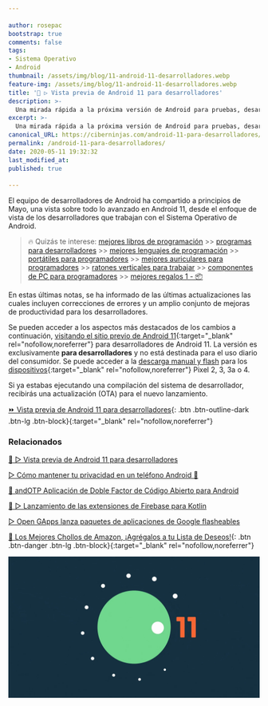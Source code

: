 ```yaml
---

author: rosepac
bootstrap: true
comments: false
tags:
- Sistema Operativo
- Android
thumbnail: /assets/img/blog/11-android-11-desarrolladores.webp
feature-img: /assets/img/blog/11-android-11-desarrolladores.webp
title: '📱 ▷ Vista previa de Android 11 para desarrolladores'
description: >-
  Una mirada rápida a la próxima versión de Android para pruebas, desarrollo y comentarios.
excerpt: >-
  Una mirada rápida a la próxima versión de Android para pruebas, desarrollo y comentarios.
canonical_URL: https://ciberninjas.com/android-11-para-desarrolladores/
permalink: /android-11-para-desarrolladores/
date: 2020-05-11 19:32:32
last_modified_at: 
published: true

---
```


El equipo de desarrolladores de Android ha compartido a principios de Mayo, una vista sobre todo lo avanzado en Android 11, desde el enfoque de vista de los desarrolladores que trabajan con el Sistema Operativo de Android.

> 🔥 Quizás te interese: [mejores libros de programación](/programar/) >> [programas para desarrolladores](/mejores-sistemas-operativos-para-hackear/) >> [mejores lenguajes de programación](/15-mejores-lenguajes-programacion/) >> [portátiles para programadores]() >> [mejores auriculares para programadores](/auriculares-dise%C3%B1o/) >> [ratones verticales para trabajar](/teclados-ratones-dise%C3%B1o/) >> [componentes de PC para programadores](/ordenadores-componentes/) >> [mejores regalos 1 - 📦](/black-friday-amazon/)

En estas últimas notas, se ha informado de las últimas actualizaciones las cuales incluyen correcciones de errores y un amplio conjunto de mejoras de productividad para los desarrolladores.

Se pueden acceder a los aspectos más destacados de los cambios a continuación, [visitando el sitio previo de Android 11](https://developer.android.com/preview){:target="_blank" rel="nofollow,noreferrer"} para desarrolladores de Android 11. La versión es exclusivamente **para desarrolladores** y no está destinada para el uso diario del consumidor. Se puede acceder a la [descarga manual y flash](https://developer.android.com/preview/download) para los [dispositivos](https://developer.android.com/preview/download){:target="_blank" rel="nofollow,noreferrer"} Pixel 2, 3, 3a o 4.

Si ya estabas ejecutando una compilación del sistema de desarrollador, recibirás una actualización (OTA) para el nuevo lanzamiento.
<!-- contenido -->

[⏩ Vista previa de Android 11 para desarrolladores](https://developer.android.com/preview "Vista previa de Android 11 para desarrolladores"){: .btn .btn-outline-dark .btn-lg .btn-block}{:target="_blank" rel="nofollow,noreferrer"}

### **Relacionados** <!-- omit in toc -->

[📱 ▷ Vista previa de Android 11 para desarrolladores](/android-11-para-desarrolladores/)

[▷ Cómo mantener tu privacidad en un teléfono Android 📲](/como-mantener-tu-privacidad-usando-android/)

[📱 andOTP Aplicación de Doble Factor de Código Abierto para Android](/andotp-aplicaci%C3%B3n-de-doble-factor-de-c%C3%B3digo-abierto-para-android/)

[🚀 ▷ Lanzamiento de las extensiones de Firebase para Kotlin](/firebase-extensiones-kotlin/)

[▷ Open GApps lanza paquetes de aplicaciones de Google flasheables](/open-gapps-aplicaciones-google-flasheables/)

[🛒 Los Mejores Chollos de Amazon, ¡Agrégalos a tu Lista de Deseos!](/amazon/ "Los Mejores Chollos de Amazon, Ofertas Flash, Black Monday y Amazon Prime Day"){: .btn .btn-danger .btn-lg .btn-block}{:target="_blank" rel="nofollow,noreferrer"}

![Vista previa de Android 11 para desarrolladores: Una mirada rápida a la próxima versión de Android para pruebas, desarrollo y comentarios](/assets/img/blog/11-android-11-desarrolladores.webp "Vista previa de Android 11 para desarrolladores: Una mirada rápida a la próxima versión de Android para pruebas, desarrollo y comentarios")